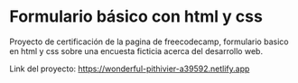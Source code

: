 # Formulario básico con html y css

Proyecto de certificación de la pagina de freecodecamp, formulario basico en html y css sobre una encuesta ficticia acerca del desarrollo web.

Link del proyecto: https://wonderful-pithivier-a39592.netlify.app
